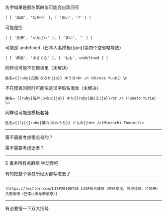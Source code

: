 名字如果是假名第四位可能会出现问号

```
[ [ '高部', 'たかべ' ], [ 'あい', '?' ] ]
```

可能是空

```
[ [ '金澤', 'かなざわ' ], [ 'まい', '' ] ]
```

可能是 undefined（日本人名模板{{jpn}}第四个空省略导致）

```
[ [ '麻倉', 'あさくら' ], [ 'もも', undefined ] ]
```

同样也可能不在模板里（未解决）

```
姓名={{ruby|広瀬|ひろせ|ja}} ゆうき<br />（Hirose Yuuki）\n
```

不在模板的同时可能名是汉字假名混合（未解决）

```
姓名= {{ruby|船戸|ふなと|ja}} ゆり{{ruby|絵|え|ja}}<br />（Funato Yurie）\n
```

同样也可能是模板套娃

```
姓名={{lj|{{ruby|嶺内|みねうち}} ともみ}}<br />(Mineuchi Tomomi)\n
```

---

需不需要考虑带点号的？

需不需要考虑逝者？

---

S 事务所有点麻烦 手动弄吧

有的把整个事务所经历都写进去了

---

```
[https://twitter.com/LISP20100730 LISP组合成员（原纱友里、阿澄佳奈、片冈梓）共用推特（已停止发布新消息）]
```

---

有必要搜一下双大括号
